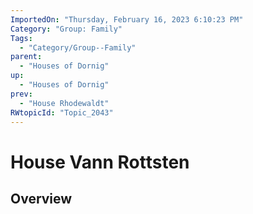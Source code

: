 ```yaml
---
ImportedOn: "Thursday, February 16, 2023 6:10:23 PM"
Category: "Group: Family"
Tags:
  - "Category/Group--Family"
parent:
  - "Houses of Dornig"
up:
  - "Houses of Dornig"
prev:
  - "House Rhodewaldt"
RWtopicId: "Topic_2043"
---
```

# House Vann Rottsten
## Overview
